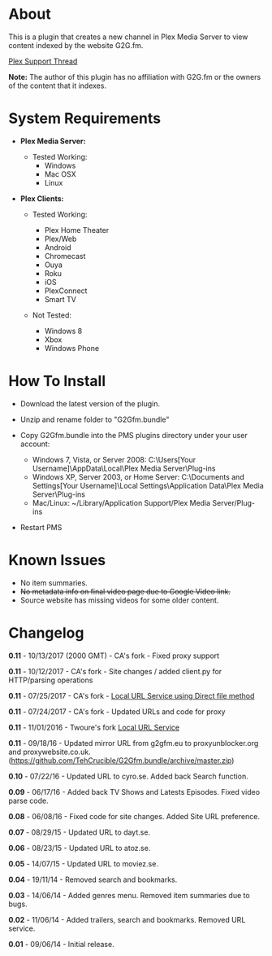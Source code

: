 About
=====

This is a plugin that creates a new channel in Plex Media Server to view content indexed by the website G2G.fm.

[Plex Support Thread](https://forums.plex.tv/discussion/111730/rel-g2g-fm-watch-latest-release-hd-movies-and-tv-series/p1)

**Note:** The author of this plugin has no affiliation with G2G.fm or the owners of the content that it indexes.

System Requirements
===================

- **Plex Media Server:**

	- Tested Working:
		- Windows
		- Mac OSX
		- Linux

- **Plex Clients:**

	- Tested Working:
		- Plex Home Theater
		- Plex/Web
		- Android
		- Chromecast
        - Ouya
		- Roku
		- iOS
		- PlexConnect
		- Smart TV

	- Not Tested:
		- Windows 8
		- Xbox
		- Windows Phone


How To Install
==============

- Download the latest version of the plugin.

- Unzip and rename folder to "G2Gfm.bundle"

- Copy G2Gfm.bundle into the PMS plugins directory under your user account:
	- Windows 7, Vista, or Server 2008: C:\Users[Your Username]\AppData\Local\Plex Media Server\Plug-ins
	- Windows XP, Server 2003, or Home Server: C:\Documents and Settings[Your Username]\Local Settings\Application Data\Plex Media Server\Plug-ins
	- Mac/Linux: ~/Library/Application Support/Plex Media Server/Plug-ins

- Restart PMS

Known Issues
============

- No item summaries.
- ~~No metadata info on final video page due to Google Video link.~~
- Source website has missing videos for some older content.


Changelog
=========

**0.11** - 10/13/2017 (2000 GMT) - CA's fork - Fixed proxy support

**0.11** - 10/12/2017 - CA's fork - Site changes / added client.py for HTTP/parsing operations

**0.11** - 07/25/2017 - CA's fork - [Local URL Service using Direct file method](https://github.com/coder-alpha/G2Gfm.bundle)

**0.11** - 07/24/2017 - CA's fork - Updated URLs and code for proxy

**0.11** - 11/01/2016 - Twoure's fork [Local URL Service](https://github.com/Twoure/G2Gfm.bundle/tree/dev)

**0.11** - 09/18/16 - Updated mirror URL from g2gfm.eu to proxyunblocker.org and proxywebsite.co.uk. (https://github.com/TehCrucible/G2Gfm.bundle/archive/master.zip)

**0.10** - 07/22/16 - Updated URL to cyro.se. Added back Search function.

**0.09** - 06/17/16 - Added back TV Shows and Latests Episodes. Fixed video parse code.

**0.08** - 06/08/16 - Fixed code for site changes. Added Site URL preference.

**0.07** - 08/29/15 - Updated URL to dayt.se.

**0.06** - 08/23/15 - Updated URL to atoz.se.

**0.05** - 14/07/15 - Updated URL to moviez.se.

**0.04** - 19/11/14 - Removed search and bookmarks.

**0.03** - 14/06/14 - Added genres menu. Removed item summaries due to bugs.

**0.02** - 11/06/14 - Added trailers, search and bookmarks. Removed URL service.

**0.01** - 09/06/14 - Initial release.
